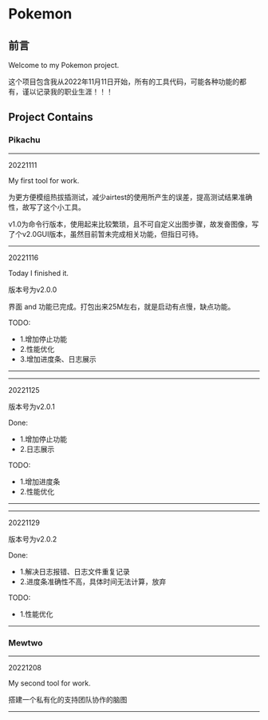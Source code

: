 # Pokemon

## 前言
Welcome to my Pokemon project.

这个项目包含我从2022年11月11日开始，所有的工具代码，可能各种功能的都有，谨以记录我的职业生涯！！！

## Project Contains

### Pikachu

---
20221111

My first tool for work.

为更方便模组热拔插测试，减少airtest的使用所产生的误差，提高测试结果准确性，故写了这个小工具。

v1.0为命令行版本，使用起来比较繁琐，且不可自定义出图步骤，故发奋图像，写了个v2.0GUI版本，虽然目前暂未完成相关功能，但指日可待。

---
20221116

Today I finished it.

版本号为v2.0.0

界面 and 功能已完成。打包出来25M左右，就是启动有点慢，缺点功能。

TODO:
 - 1.增加停止功能
 - 2.性能优化
 - 3.增加进度条、日志展示
---

---
20221125

版本号为v2.0.1

Done:
 - 1.增加停止功能
 - 2.日志展示

TODO:
 - 1.增加进度条
 - 2.性能优化
---

---
20221129

版本号为v2.0.2

Done:
 - 1.解决日志报错、日志文件重复记录
 - 2.进度条准确性不高，具体时间无法计算，放弃

TODO:
 - 1.性能优化
---


### Mewtwo

---
20221208

My second tool for work.

搭建一个私有化的支持团队协作的脑图

---
